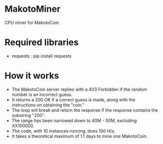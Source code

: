 # MakotoMiner
CPU miner for MakotoCoin.

# Required libraries
- requests : pip install requests

# How it works
- The MakotoCoin server replies with a 403 Forbidden if the random number is an incorrect guess.
- It returns a 200 OK if a correct guess is made, along with the instructions on obtaining the "coin."
- The loop will break and return the response if the response contains the substring "200".
- The range has been narrowed down to 40M - 50M, excluding XX100000.
- The code, with 10 instances running, does 100 H/s.
- It takes a theoretical maximum of 1.1 days to mine one MakotoCoin.
